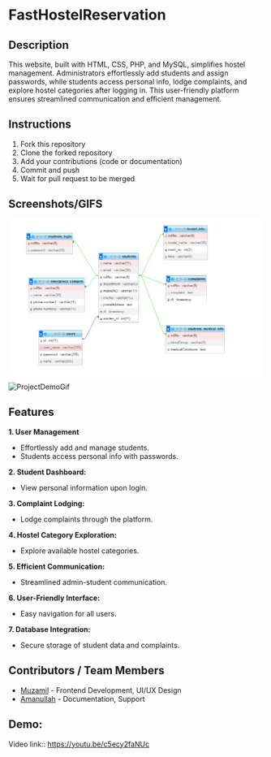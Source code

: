 # FastHostelReservation

## Description
This website, built with HTML, CSS, PHP, and MySQL, simplifies hostel management. Administrators effortlessly add students and assign passwords, while students access personal info, lodge complaints, and explore hostel categories after logging in. This user-friendly platform ensures streamlined communication and efficient management.


## Instructions
1. Fork this repository
2. Clone the forked repository
3. Add your contributions (code or documentation)
4. Commit and push
5. Wait for pull request to be merged

## Screenshots/GIFS
![ProjectER](https://github.com/kashiiitech/FastHostelReservation/blob/main/img-Readme/design-db.png)
![ProjectDemoGif](https://github.com/kashiiitech/FastHostelReservation/blob/main/img-Readme/website-demogif.gif)

## Features
**1. User Management**
  - Effortlessly add and manage students.
  - Students access personal info with passwords.
    
**2. Student Dashboard:**
  - View personal information upon login.

**3. Complaint Lodging:**
  - Lodge complaints through the platform.

**4. Hostel Category Exploration:**
  - Explore available hostel categories.

**5. Efficient Communication:**
  - Streamlined admin-student communication.

**6. User-Friendly Interface:**
  - Easy navigation for all users.

**7. Database Integration:**
  - Secure storage of student data and complaints.

## Contributors / Team Members
- [Muzamil](example.com)  - Frontend Development, UI/UX Design
- [Amanullah](example.com) - Documentation, Support

## Demo:
Video link:: https://youtu.be/c5ecy2faNUc
